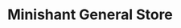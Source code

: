 ---
title: "Minishant General Store"
url: /minishant/minishant-general-store/
shop: Lebensmittel
---